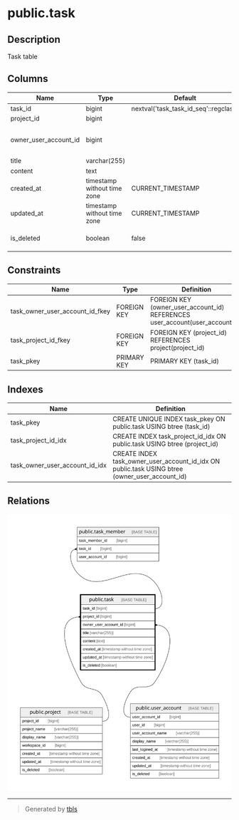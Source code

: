 # public.task

## Description

Task table

## Columns

| Name                  | Type                        | Default                               | Nullable | Children                                    | Parents                                       | Comment               |
| --------------------- | --------------------------- | ------------------------------------- | -------- | ------------------------------------------- | --------------------------------------------- | --------------------- |
| task_id               | bigint                      | nextval('task_task_id_seq'::regclass) | false    | [public.task_member](public.task_member.md) |                                               | Task ID               |
| project_id            | bigint                      |                                       | false    |                                             | [public.project](public.project.md)           | Project ID            |
| owner_user_account_id | bigint                      |                                       | false    |                                             | [public.user_account](public.user_account.md) | Owner user account ID |
| title                 | varchar(255)                |                                       | false    |                                             |                                               | Title                 |
| content               | text                        |                                       | false    |                                             |                                               | Content               |
| created_at            | timestamp without time zone | CURRENT_TIMESTAMP                     | false    |                                             |                                               | Create date           |
| updated_at            | timestamp without time zone | CURRENT_TIMESTAMP                     | false    |                                             |                                               | Update date           |
| is_deleted            | boolean                     | false                                 | false    |                                             |                                               | Soft delete flag      |

## Constraints

| Name                            | Type        | Definition                                                                   |
| ------------------------------- | ----------- | ---------------------------------------------------------------------------- |
| task_owner_user_account_id_fkey | FOREIGN KEY | FOREIGN KEY (owner_user_account_id) REFERENCES user_account(user_account_id) |
| task_project_id_fkey            | FOREIGN KEY | FOREIGN KEY (project_id) REFERENCES project(project_id)                      |
| task_pkey                       | PRIMARY KEY | PRIMARY KEY (task_id)                                                        |

## Indexes

| Name                           | Definition                                                                                     |
| ------------------------------ | ---------------------------------------------------------------------------------------------- |
| task_pkey                      | CREATE UNIQUE INDEX task_pkey ON public.task USING btree (task_id)                             |
| task_project_id_idx            | CREATE INDEX task_project_id_idx ON public.task USING btree (project_id)                       |
| task_owner_user_account_id_idx | CREATE INDEX task_owner_user_account_id_idx ON public.task USING btree (owner_user_account_id) |

## Relations

![er](public.task.svg)

---

> Generated by [tbls](https://github.com/k1LoW/tbls)
